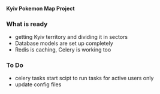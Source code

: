 #### Kyiv Pokemon Map Project

### What is ready
- getting Kyiv territory and dividing it in sectors
- Database models are set up completely
- Redis is caching, Celery is working too

### To Do
- celery tasks start scipt to run tasks for active users only
- update config files

